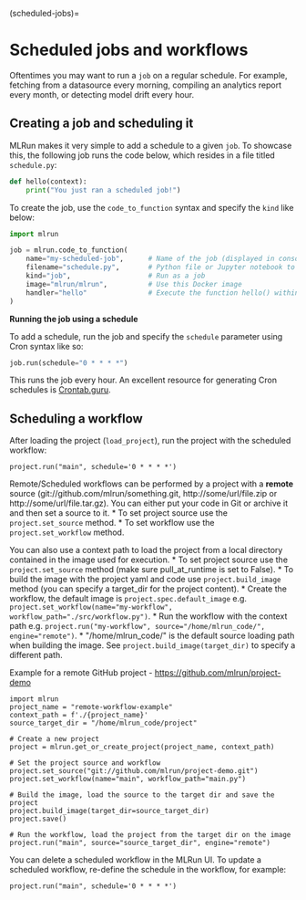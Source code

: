 (scheduled-jobs)=
# Scheduled jobs and workflows

Oftentimes you may want to run a `job` on a regular schedule. For example, fetching from a datasource every morning, compiling an analytics report every month, or detecting model drift every hour.

## Creating a job and scheduling it

MLRun makes it very simple to add a schedule to a given `job`. To showcase this, the following job runs the code below, which resides in a file titled `schedule.py`:

```python
def hello(context):
    print("You just ran a scheduled job!")
```

To create the job, use the `code_to_function` syntax and specify the `kind` like below:

```python
import mlrun

job = mlrun.code_to_function(
    name="my-scheduled-job",      # Name of the job (displayed in console and UI)
    filename="schedule.py",       # Python file or Jupyter notebook to run
    kind="job",                   # Run as a job
    image="mlrun/mlrun",          # Use this Docker image
    handler="hello"               # Execute the function hello() within code.py
)
```

**Running the job using a schedule**

To add a schedule, run the job and specify the `schedule` parameter using Cron syntax like so:

```python
job.run(schedule="0 * * * *")
```

This runs the job every hour. An excellent resource for generating Cron schedules is [Crontab.guru](https://crontab.guru/).

## Scheduling a workflow

After loading the project (`load_project`), run the project with the scheduled workflow:

```
project.run("main", schedule='0 * * * *')
```

Remote/Scheduled workflows can be performed by a project with a **remote** source (git://github.com/mlrun/something.git, http://some/url/file.zip or http://some/url/file.tar.gz). You can either put your code in Git or archive it and then set a source to it.
    * To set project source use the `project.set_source` method.
    * To set workflow use the `project.set_workflow` method.

You can also use a context path to load the project from a local directory contained in the image used for execution.
    * To set project source use the `project.set_source` method (make sure pull_at_runtime is set to False).
    * To build the image with the project yaml and code use `project.build_image` method (you can specify a target_dir for the project content).
    * Create the workflow, the default image is `project.spec.default_image` e.g. `project.set_workflow(name="my-workflow", workflow_path="./src/workflow.py")`.
    * Run the workflow with the context path e.g. `project.run("my-workflow", source="/home/mlrun_code/", engine="remote")`.
    * "/home/mlrun_code/" is the default source loading path when building the image. See `project.build_image(target_dir)` to specify a different path.

Example for a remote GitHub project - https://github.com/mlrun/project-demo

```
import mlrun
project_name = "remote-workflow-example"
context_path = f'./{project_name}'
source_target_dir = "/home/mlrun_code/project"

# Create a new project
project = mlrun.get_or_create_project(project_name, context_path)

# Set the project source and workflow
project.set_source("git://github.com/mlrun/project-demo.git")
project.set_workflow(name="main", workflow_path="main.py")

# Build the image, load the source to the target dir and save the project
project.build_image(target_dir=source_target_dir)
project.save()

# Run the workflow, load the project from the target dir on the image
project.run("main", source="source_target_dir", engine="remote")
```

You can delete a scheduled workflow in the MLRun UI. To update a scheduled workflow, re-define the schedule in the workflow, for example:

```
project.run("main", schedule='0 * * * *')
```